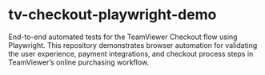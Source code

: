 # tv-checkout-playwright-demo
End-to-end automated tests for the TeamViewer Checkout flow using Playwright. This repository demonstrates browser automation for validating the user experience, payment integrations, and checkout process steps in TeamViewer’s online purchasing workflow.
